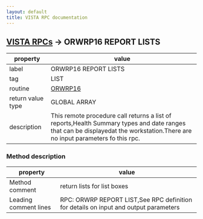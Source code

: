```yaml
---
layout: default
title: VISTA RPC documentation
---
```




## [VISTA RPCs](TableOfContent.md) &#8594; ORWRP16 REPORT LISTS 

 property | value 
--- | --- 
 label | ORWRP16 REPORT LISTS
 tag | LIST
 routine | [ORWRP16](http://code.osehra.org/dox/Routine_ORWRP16_source.html)
 return value type | GLOBAL ARRAY
 description | This remote procedure call returns a list of reports,Health Summary types and date ranges that can be displayedat the workstation.There are no input parameters fo this rpc.


### Method description

 property | value 
--- | --- 
 Method comment | return lists for list boxes
 Leading comment lines | RPC: ORWRP REPORT LIST,See RPC definition for details on input and output parameters